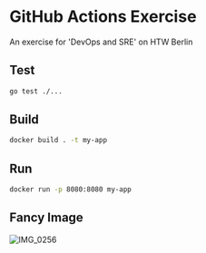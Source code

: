 # GitHub Actions Exercise

An exercise for 'DevOps and SRE' on HTW Berlin

## Test

```bash
go test ./...
```

## Build

```bash
docker build . -t my-app
```

## Run

```bash
docker run -p 8080:8080 my-app
```
## Fancy Image
![IMG_0256](https://user-images.githubusercontent.com/61560491/142254938-be039181-8833-462d-98ab-0e277e995f4c.JPG)
